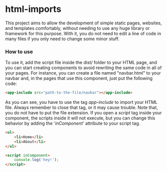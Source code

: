 # html-imports

This project aims to allow the development of simple static pages, websites, and templates comfortably, without needing to use any huge library or framework for this purpose. With it, you do not need to edit a line of code in many files if you only need to change some minor stuff.

### How to use

To use it, add the script file inside the dist/ folder to your HTML page, and you can start creating components to avoid rewriting the same code in all of your pages. For instance, you can create a file named "navbar.html" to your navbar and, in the pages that use this component, just put the following code:

```html
<app-include src="path-to-the-file/navbar"></app-include>
```

As you can see, you have to use the tag _app-include_ to import your HTML file. Always remember to close that tag, or it may cause trouble. Note that, you do not have to put the file extension.
If you open a _script_ tag inside your component, the scripts inside it will not execute, but you can change this behavior by adding the '_inComponent_' attribute to your script tag.

```html
<ul>
    <li>Home</li>
    <li>About</li>
</ul>

<script inComponent>
    console.log('hey!');
</script>
```
